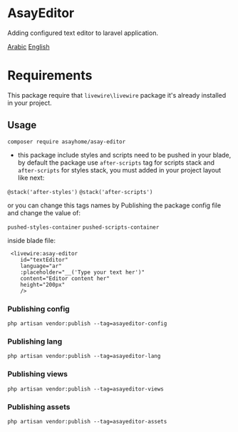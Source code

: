 
# AsayEditor

Adding configured text editor to laravel application.


[Arabic](/Screenshots/ar.png)
[English](/Screenshots/en.png)


# Requirements

This package require that `livewire\livewire` package it's already installed in your project.

## Usage

```
composer require asayhome/asay-editor
```

- this package include styles and scripts need to be pushed in your blade, by default the package
use `after-scripts` tag for scripts stack and `after-scripts` for styles stack, you must added in
your project layout like next:

`@stack('after-styles')`
`@stack('after-scripts')`

or you can change this tags names by Publishing the package config file and change the value of:

`pushed-styles-container`
`pushed-scripts-container`

inside blade file:

```
 <livewire:asay-editor 
    id="textEditor" 
    language="ar" 
    :placeholder="__('Type your text her')"
    content="Editor content her" 
    height="200px" 
    />
```


### Publishing config

```
php artisan vendor:publish --tag=asayeditor-config
```

### Publishing lang

```
php artisan vendor:publish --tag=asayeditor-lang
```

### Publishing views

```
php artisan vendor:publish --tag=asayeditor-views
```

### Publishing assets

```
php artisan vendor:publish --tag=asayeditor-assets
```